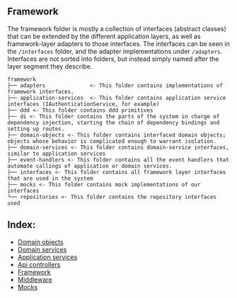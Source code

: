 ## Framework
The framework folder is mostly a collection of interfaces (abstract classes) that can be extended by the different application layers, as well as framework-layer adapters to those interfaces. The interfaces can be seen in the `/interfaces` folder, and the adapter implementations under `/adapters`. Interfaces are not sorted into folders, but instead simply named after the layer segment they describe.

```
framework
├── adapters              <- This folder contains implementations of framework interfaces.
├── application-services  <- This folder contains application service interfaces (IAuthenticationService, for example)
├── ddd <- This folder contains ddd primitives
├── di <- This folder contains the parts of the system in charge of dependency injection, starting the chain of dependency bindings and setting up routes. 
├── domain-objects <- This folder contains interfaced domain objects; objects whose behavior is complicated enough to warrant isolation.
├── domain-services <- This folder contains domain-service interfaces, similar to application services
├── event-handlers <- This folder contains all the event handlers that automate callings of application or domain services. 
├── interfaces <- This folder contains all framework layer interfaces that are used in the system
├── mocks <- This folder contains mock implementations of our interfaces
└── repositories <- This folder contains the repository interfaces used
```

## Index:
- [Domain objects](domain-objects)
- [Domain services](domain-services)
- [Application services](application-services)
- [Api controllers](api-controllers)
- [Framework](framework)
- [Middleware](middleware)
- [Mocks](mocks)